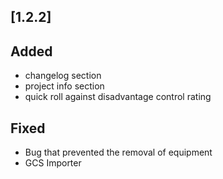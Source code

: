 ## [1.2.2]

## Added
* changelog section
* project info section
* quick roll against disadvantage control rating

## Fixed
* Bug that prevented the removal of equipment
* GCS Importer